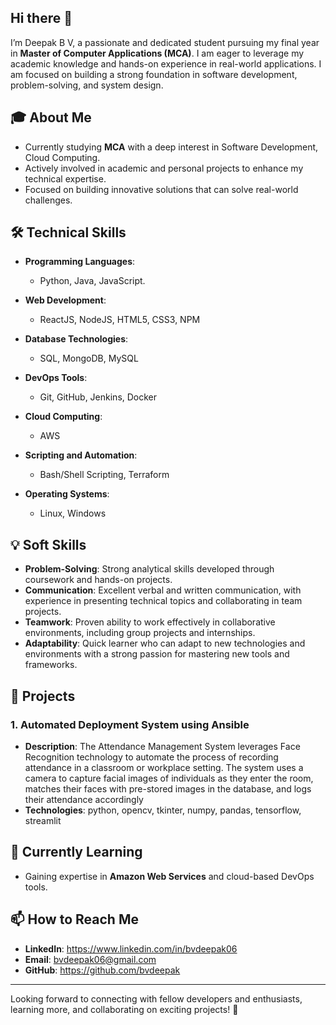## Hi there 👋
I’m Deepak B V, a passionate and dedicated student pursuing my final year in **Master of Computer Applications (MCA)**. I am eager to leverage my academic knowledge and hands-on experience in real-world applications. I am focused on building a strong foundation in software development, problem-solving, and system design.

## 🎓 **About Me**  
- Currently studying **MCA** with a deep interest in Software Development, Cloud Computing.  
- Actively involved in academic and personal projects to enhance my technical expertise.  
- Focused on building innovative solutions that can solve real-world challenges.

## 🛠️ **Technical Skills**  
- **Programming Languages**:  
  - Python, Java, JavaScript.
  
- **Web Development**:  
  - ReactJS, NodeJS, HTML5, CSS3, NPM
  
- **Database Technologies**:  
  - SQL, MongoDB, MySQL
  
- **DevOps Tools**:  
  - Git, GitHub, Jenkins, Docker
  
- **Cloud Computing**:  
  - AWS
  
- **Scripting and Automation**:  
  - Bash/Shell Scripting, Terraform

- **Operating Systems**:  
  - Linux, Windows
  
## 💡 **Soft Skills**  
- **Problem-Solving**: Strong analytical skills developed through coursework and hands-on projects.  
- **Communication**: Excellent verbal and written communication, with experience in presenting technical topics and collaborating in team projects.  
- **Teamwork**: Proven ability to work effectively in collaborative environments, including group projects and internships.  
- **Adaptability**: Quick learner who can adapt to new technologies and environments with a strong passion for mastering new tools and frameworks.  
  
## 📂 **Projects**  

### 1. **Automated Deployment System using Ansible**  
- **Description**: The Attendance Management System leverages Face Recognition technology to automate the process of recording attendance in a classroom or workplace setting. The system uses a camera to capture facial images of individuals as they enter the room, matches their faces with pre-stored images in the database, and logs their attendance accordingly  
- **Technologies**: python, opencv, tkinter, numpy, pandas, tensorflow, streamlit

## 🌱 **Currently Learning**  
- Gaining expertise in **Amazon Web Services** and cloud-based DevOps tools.  

## 📫 **How to Reach Me**  
- **LinkedIn**: https://www.linkedin.com/in/bvdeepak06  
- **Email**: bvdeepak06@gmail.com  
- **GitHub**: https://github.com/bvdeepak  

---

Looking forward to connecting with fellow developers and enthusiasts, learning more, and collaborating on exciting projects! 🚀
